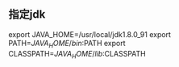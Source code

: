 ## 指定jdk
export JAVA_HOME=/usr/local/jdk1.8.0_91
export PATH=$JAVA_HOME/bin:$PATH
export CLASSPATH=$JAVA_HOME/lib:$CLASSPATH